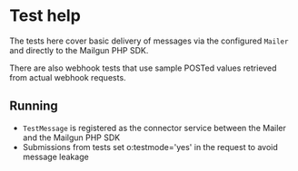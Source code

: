 # Test help

The tests here cover basic delivery of messages via the configured ```Mailer``` and directly to the Mailgun PHP SDK.

There are also webhook tests that use sample POSTed values retrieved from actual webhook requests.

## Running

+ `TestMessage` is registered as the connector service between the Mailer and the Mailgun PHP SDK
+ Submissions from tests set o:testmode='yes' in the request to avoid message leakage
